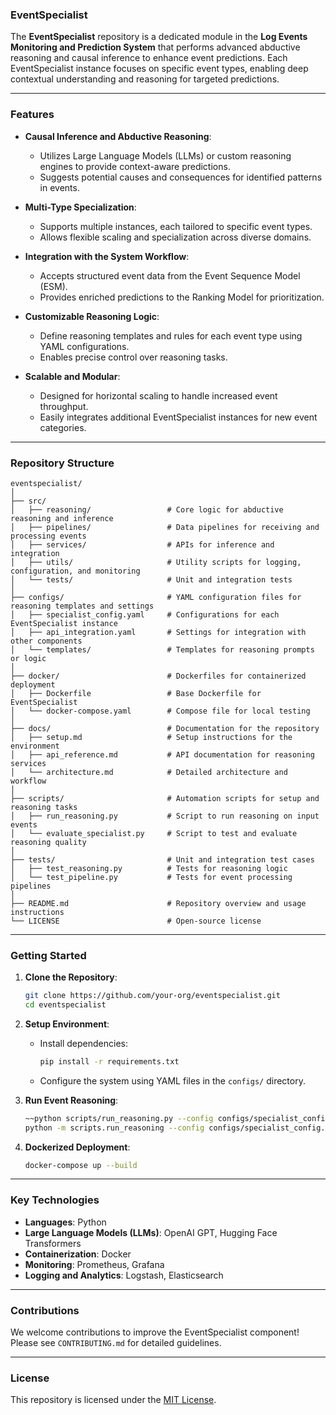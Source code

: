 ### **EventSpecialist**

The **EventSpecialist** repository is a dedicated module in the **Log Events Monitoring and Prediction System** that performs advanced abductive reasoning and causal inference to enhance event predictions. Each EventSpecialist instance focuses on specific event types, enabling deep contextual understanding and reasoning for targeted predictions.

---

### **Features**
- **Causal Inference and Abductive Reasoning**:
  - Utilizes Large Language Models (LLMs) or custom reasoning engines to provide context-aware predictions.
  - Suggests potential causes and consequences for identified patterns in events.

- **Multi-Type Specialization**:
  - Supports multiple instances, each tailored to specific event types.
  - Allows flexible scaling and specialization across diverse domains.

- **Integration with the System Workflow**:
  - Accepts structured event data from the Event Sequence Model (ESM).
  - Provides enriched predictions to the Ranking Model for prioritization.

- **Customizable Reasoning Logic**:
  - Define reasoning templates and rules for each event type using YAML configurations.
  - Enables precise control over reasoning tasks.

- **Scalable and Modular**:
  - Designed for horizontal scaling to handle increased event throughput.
  - Easily integrates additional EventSpecialist instances for new event categories.

---

### **Repository Structure**
```
eventspecialist/
│
├── src/
│   ├── reasoning/                 # Core logic for abductive reasoning and inference
│   ├── pipelines/                 # Data pipelines for receiving and processing events
│   ├── services/                  # APIs for inference and integration
│   ├── utils/                     # Utility scripts for logging, configuration, and monitoring
│   └── tests/                     # Unit and integration tests
│
├── configs/                       # YAML configuration files for reasoning templates and settings
│   ├── specialist_config.yaml     # Configurations for each EventSpecialist instance
│   ├── api_integration.yaml       # Settings for integration with other components
│   └── templates/                 # Templates for reasoning prompts or logic
│
├── docker/                        # Dockerfiles for containerized deployment
│   ├── Dockerfile                 # Base Dockerfile for EventSpecialist
│   └── docker-compose.yaml        # Compose file for local testing
│
├── docs/                          # Documentation for the repository
│   ├── setup.md                   # Setup instructions for the environment
│   ├── api_reference.md           # API documentation for reasoning services
│   └── architecture.md            # Detailed architecture and workflow
│
├── scripts/                       # Automation scripts for setup and reasoning tasks
│   ├── run_reasoning.py           # Script to run reasoning on input events
│   └── evaluate_specialist.py     # Script to test and evaluate reasoning quality
│
├── tests/                         # Unit and integration test cases
│   ├── test_reasoning.py          # Tests for reasoning logic
│   └── test_pipeline.py           # Tests for event processing pipelines
│
├── README.md                      # Repository overview and usage instructions
└── LICENSE                        # Open-source license
```

---

### **Getting Started**
1. **Clone the Repository**:
   ```bash
   git clone https://github.com/your-org/eventspecialist.git
   cd eventspecialist
   ```

2. **Setup Environment**:
   - Install dependencies:
     ```bash
     pip install -r requirements.txt
     ```
   - Configure the system using YAML files in the `configs/` directory.

3. **Run Event Reasoning**:
   ```bash
   ~~python scripts/run_reasoning.py --config configs/specialist_config.yaml~~ (deprecated)
   python -m scripts.run_reasoning --config configs/specialist_config.yaml
   ```

4. **Dockerized Deployment**:
   ```bash
   docker-compose up --build
   ```

---

### **Key Technologies**
- **Languages**: Python
- **Large Language Models (LLMs)**: OpenAI GPT, Hugging Face Transformers
- **Containerization**: Docker
- **Monitoring**: Prometheus, Grafana
- **Logging and Analytics**: Logstash, Elasticsearch

---

### **Contributions**
We welcome contributions to improve the EventSpecialist component! Please see `CONTRIBUTING.md` for detailed guidelines.

---

### **License**
This repository is licensed under the [MIT License](LICENSE).
